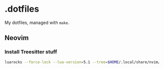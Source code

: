 # .dotfiles

My dotfiles, managed with `make`.

## Neovim

### Install Treesitter stuff

```sh
luarocks --force-lock --lua-version=5.1 --tree=$HOME/.local/share/nvim/rocks --dev install tree-sitter-*
```

